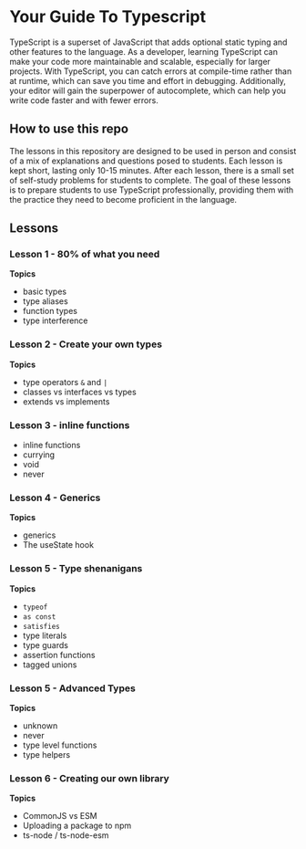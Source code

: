 # Your Guide To Typescript

TypeScript is a superset of JavaScript that adds optional static typing and other features to the language. As a developer, learning TypeScript can make your code more maintainable and scalable, especially for larger projects. With TypeScript, you can catch errors at compile-time rather than at runtime, which can save you time and effort in debugging. Additionally, your editor will gain the superpower of autocomplete, which can help you write code faster and with fewer errors.

## How to use this repo

The lessons in this repository are designed to be used in person and consist of a mix of explanations and questions posed to students. Each lesson is kept short, lasting only 10-15 minutes. After each lesson, there is a small set of self-study problems for students to complete. The goal of these lessons is to prepare students to use TypeScript professionally, providing them with the practice they need to become proficient in the language.

## Lessons

### Lesson 1 - 80% of what you need

**Topics**

- basic types
- type aliases
- function types
- type interference

### Lesson 2 - Create your own types

**Topics**

- type operators `&` and `|`
- classes vs interfaces vs types
- extends vs implements

### Lesson 3 - inline functions

- inline functions
- currying
- void
- never

### Lesson 4 - Generics

**Topics**

- generics
- The useState hook

### Lesson 5 - Type shenanigans

**Topics**

- `typeof`
- `as const`
- `satisfies`
- type literals
- type guards
- assertion functions
- tagged unions

### Lesson 5 - Advanced Types

**Topics**

- unknown
- never
- type level functions
- type helpers

### Lesson 6 - Creating our own library

**Topics**

- CommonJS vs ESM
- Uploading a package to npm
- ts-node / ts-node-esm
